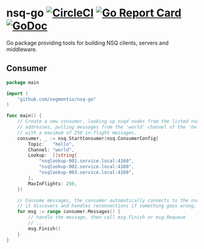 nsq-go [![CircleCI](https://circleci.com/gh/segmentio/nsq-go.svg?style=shield)](https://circleci.com/gh/segmentio/nsq-go) [![Go Report Card](https://goreportcard.com/badge/github.com/segmentio/nsq-go)](https://goreportcard.com/report/github.com/segmentio/nsq-go) [![GoDoc](https://godoc.org/github.com/segmentio/nsq-go?status.svg)](https://godoc.org/github.com/segmentio/nsq-go)
======

Go package providing tools for building NSQ clients, servers and middleware.

Consumer
--------

```go
package main

import (
    "github.com/segmentio/nsq-go"
)

func main() {
    // Create a new consumer, looking up nsqd nodes from the listed nsqlookup
    // addresses, pulling messages from the 'world' channel of the 'hello' topic
    // with a maximum of 250 in-flight messages.
    consumer, _ := nsq.StartConsumer(nsq.ConsumerConfig{
        Topic:   "hello",
        Channel: "world",
        Lookup:  []string{
            "nsqlookup-001.service.local:4160",
            "nsqlookup-002.service.local:4160",
            "nsqlookup-003.service.local:4160",
        },
        MaxInFlights: 250,
    })

    // Consume messages, the consumer automatically connects to the nsqd nodes
    // it discovers and handles reconnections if something goes wrong.
    for msg := range consumer.Messages() {
        // handle the message, then call msg.Finish or msg.Requeue
        // ...
        msg.Finish()
    }
}
```
